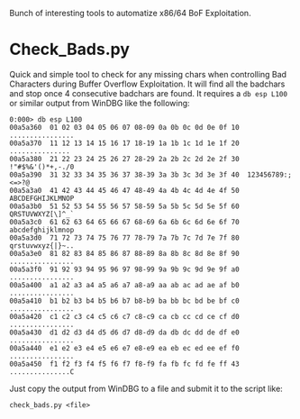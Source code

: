 Bunch of interesting tools to automatize x86/64 BoF Exploitation.

# Check_Bads.py

Quick and simple tool to check for any missing chars when controlling Bad Characters during Buffer Overflow Exploitation.
It will find all the badchars and stop once 4 consecutive badchars are found.
It requires a `db esp L100` or similar output from WinDBG like the following:
```
0:000> db esp L100
00a5a360  01 02 03 04 05 06 07 08-09 0a 0b 0c 0d 0e 0f 10  ................
00a5a370  11 12 13 14 15 16 17 18-19 1a 1b 1c 1d 1e 1f 20  ............... 
00a5a380  21 22 23 24 25 26 27 28-29 2a 2b 2c 2d 2e 2f 30  !"#$%&'()*+,-./0
00a5a390  31 32 33 34 35 36 37 38-39 3a 3b 3c 3d 3e 3f 40  123456789:;<=>?@
00a5a3a0  41 42 43 44 45 46 47 48-49 4a 4b 4c 4d 4e 4f 50  ABCDEFGHIJKLMNOP
00a5a3b0  51 52 53 54 55 56 57 58-59 5a 5b 5c 5d 5e 5f 60  QRSTUVWXYZ[\]^_`
00a5a3c0  61 62 63 64 65 66 67 68-69 6a 6b 6c 6d 6e 6f 70  abcdefghijklmnop
00a5a3d0  71 72 73 74 75 76 77 78-79 7a 7b 7c 7d 7e 7f 80  qrstuvwxyz{|}~..
00a5a3e0  81 82 83 84 85 86 87 88-89 8a 8b 8c 8d 8e 8f 90  ................
00a5a3f0  91 92 93 94 95 96 97 98-99 9a 9b 9c 9d 9e 9f a0  ................
00a5a400  a1 a2 a3 a4 a5 a6 a7 a8-a9 aa ab ac ad ae af b0  ................
00a5a410  b1 b2 b3 b4 b5 b6 b7 b8-b9 ba bb bc bd be bf c0  ................
00a5a420  c1 c2 c3 c4 c5 c6 c7 c8-c9 ca cb cc cd ce cf d0  ................
00a5a430  d1 d2 d3 d4 d5 d6 d7 d8-d9 da db dc dd de df e0  ................
00a5a440  e1 e2 e3 e4 e5 e6 e7 e8-e9 ea eb ec ed ee ef f0  ................
00a5a450  f1 f2 f3 f4 f5 f6 f7 f8-f9 fa fb fc fd fe ff 43  ...............C
```
Just copy the output from WinDBG to a file and submit it to the script like:
```
check_bads.py <file>
```
